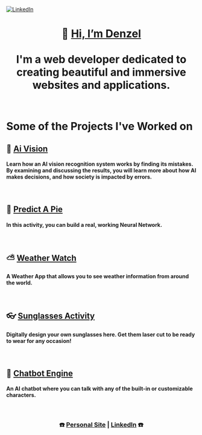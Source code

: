 [![LinkedIn][linkedin-shield]][linkedin-url]
<h1 align="center">
  👋 <a href="https://denedwards.github.io/"> Hi, I’m Denzel </a>
  <br /><br />
  <span> I'm  a web developer dedicated to creating beautiful and immersive websites and applications.</span>
</h1>
<br />

# Some of the Projects I've Worked on

<!-- Ai Vision -->
## 👀 <a href="https://inventor.city/ai/vision">Ai Vision</a>
<h4>
  Learn how an AI vision recognition system works by finding its mistakes. By examining and discussing the results, 
  you will learn more about how AI makes decisions, and how society is impacted by errors.
</h4><br />

<!-- Predict A Pie -->
## 🥧 <a href="https://predict-a-pie.glitch.me/">Predict A Pie</a>
<h4>
  In this activity, you can build a real, working Neural Network.
</h4><br />

<!-- Weather Watch -->
## ⛅ <a href="https://which-weather-app.herokuapp.com/">Weather Watch</a>
<h4>
  A Weather App that allows you to see weather information from around the world.
</h4><br />

<!-- Sunglasses Activity -->
## 👓 <a href="https://inventor.city/activity/sunglassesmd">Sunglasses Activity</a>
<h4>
   Digitally design your own sunglasses here. Get them laser cut to be ready to wear for any occasion! 
</h4><br />


<!-- Chatbot Engine -->
## 💬 <a href="https://glitch.com/edit/#!/chatbot-engine-en?path=README.md%3A1%3A0">Chatbot Engine</a>
<h4>
  An AI chatbot where you can talk with any of the built-in or customizable characters.
</h4><br />

<!-- CONTACT -->
<h3 align="center">
  ☎️ <a href="https://denedwards.github.io/">Personal Site</a> | <a href="https://www.linkedin.com/in/denzel-edwards-093927170">LinkedIn</a> ☎️
<h3>


<!-- MARKDOWN LINKS & IMAGES -->
[linkedin-shield]: https://img.shields.io/badge/-LinkedIn-black.svg?style=flat-square&logo=linkedin&colorB=555
[linkedin-url]: https://www.linkedin.com/in/denzel-edwards-093927170/


